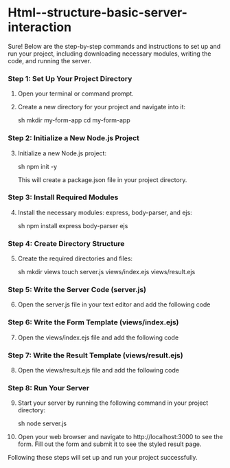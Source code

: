 # Html--structure-basic-server-interaction
Sure! Below are the step-by-step commands and instructions to set up and run your project, including downloading necessary modules, writing the code, and running the server.

### Step 1: Set Up Your Project Directory

1. Open your terminal or command prompt.
2. Create a new directory for your project and navigate into it:

   sh
   mkdir my-form-app
   cd my-form-app
   

### Step 2: Initialize a New Node.js Project

3. Initialize a new Node.js project:

   sh
   npm init -y
   

   This will create a package.json file in your project directory.

### Step 3: Install Required Modules

4. Install the necessary modules: express, body-parser, and ejs:

   sh
   npm install express body-parser ejs
   

### Step 4: Create Directory Structure

5. Create the required directories and files:

   sh
   mkdir views
   touch server.js views/index.ejs views/result.ejs
   

### Step 5: Write the Server Code (server.js)

6. Open the server.js file in your text editor and add the following code

### Step 6: Write the Form Template (views/index.ejs)

7. Open the views/index.ejs file and add the following code


### Step 7: Write the Result Template (views/result.ejs)

8. Open the views/result.ejs file and add the following code

   

### Step 8: Run Your Server

9. Start your server by running the following command in your project directory:

   sh
   node server.js
   

10. Open your web browser and navigate to http://localhost:3000 to see the form. Fill out the form and submit it to see the styled result page.

Following these steps will set up and run your project successfully.
